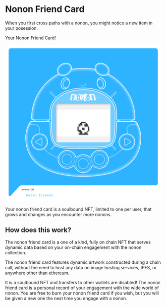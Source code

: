# Nonon Friend Card

When you first cross paths with a nonon, you might notice a new item in your posession.

Your Nonon Friend Card!

![Nonon Friend Card](./img/nonon-level-1.svg "new baby friend")

Your nonon friend card is a soulbound NFT, limited to one per user, that grows and changes as you encounter more nonons.

## How does this work?

The nonon friend card is a one of a kind, fully on chain NFT that serves dynamic data based on your on-chain engagement 
with the nonon collection.

The nonon friend card features dynamic artwork constructed during a chain call, without the need to host any data on image hosting
services, IPFS, or anywhere other than ethereum.

It is a soulbound NFT and transfers to other wallets are disabled! The nonon friend card is a personal record of your
engagement with the wide world of nonon. You are free to burn your nonon friend card if you wish, but you will be given a new one
the next time you engage with a nonon.
